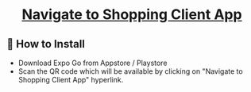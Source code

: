 <h1 align="center">
  <a href="https://expo.io/@kiran.negiloni/shop-client">
    Navigate to Shopping Client App
  </a>
</h1>

## 👏 How to Install

- Download Expo Go from Appstore / Playstore
- Scan the QR code which will be available by clicking on "Navigate to Shopping Client App" hyperlink.
